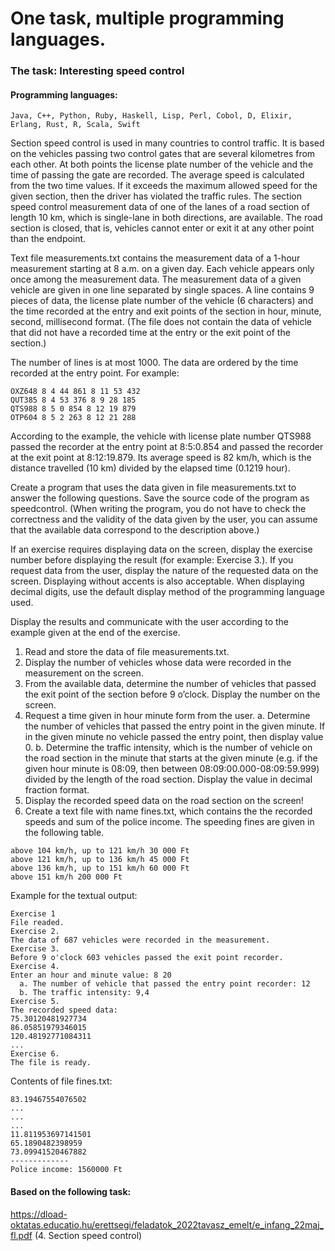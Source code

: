 # One task, multiple programming languages.
### The task: Interesting speed control
#### Programming languages: 
```
Java, C++, Python, Ruby, Haskell, Lisp, Perl, Cobol, D, Elixir, Erlang, Rust, R, Scala, Swift
```

Section speed control is used in many countries to control traffic. It is based on the vehicles
passing two control gates that are several kilometres from each other. At both points the license
plate number of the vehicle and the time of passing the gate are recorded. The average speed is
calculated from the two time values. If it exceeds the maximum allowed speed for the given section,
then the driver has violated the traffic rules. The section speed control measurement data of one of
the lanes of a road section of length 10 km, which is single-lane in both directions, are available.
The road section is closed, that is, vehicles cannot enter or exit it at any other point than the endpoint.

Text file measurements.txt contains the measurement data of a 1-hour measurement
starting at 8 a.m. on a given day. Each vehicle appears only once among the measurement data. The
measurement data of a given vehicle are given in one line separated by single spaces. A line contains
9 pieces of data, the license plate number of the vehicle (6 characters) and the time recorded at the
entry and exit points of the section in hour, minute, second, millisecond format. (The file does not
contain the data of vehicle that did not have a recorded time at the entry or the exit point of the
section.)

The number of lines is at most 1000. The data are ordered by the time recorded at the entry point.
For example:
```
OXZ648 8 4 44 861 8 11 53 432
QUT385 8 4 53 376 8 9 28 185
QTS988 8 5 0 854 8 12 19 879
OTP604 8 5 2 263 8 12 21 288
```
According to the example, the vehicle with license plate number QTS988 passed the recorder
at the entry point at 8:5:0.854 and passed the recorder at the exit point at 8:12:19.879. Its
average speed is 82 km/h, which is the distance travelled (10 km) divided by the elapsed time
(0.1219 hour).

Create a program that uses the data given in file measurements.txt to answer the
following questions. Save the source code of the program as speedcontrol. (When writing
the program, you do not have to check the correctness and the validity of the data given by the
user, you can assume that the available data correspond to the description above.)

If an exercise requires displaying data on the screen, display the exercise number before
displaying the result (for example: Exercise 3.). If you request data from the user, display
the nature of the requested data on the screen. Displaying without accents is also acceptable.
When displaying decimal digits, use the default display method of the programming language
used.

Display the results and communicate with the user according to the example given at the end
of the exercise.

1. Read and store the data of file measurements.txt.
2. Display the number of vehicles whose data were recorded in the measurement on the screen.
3. From the available data, determine the number of vehicles that passed the exit point of the
section before 9 o’clock. Display the number on the screen.
4. Request a time given in hour minute form from the user.
a. Determine the number of vehicles that passed the entry point in the given minute.
If in the given minute no vehicle passed the entry point, then display value 0.
b. Determine the traffic intensity, which is the number of vehicle on the road
section in the minute that starts at the given minute (e.g. if the given hour minute
is 08:09, then between 08:09:00.000-08:09:59.999) divided by the length of the
road section. Display the value in decimal fraction format.
5. Display the recorded speed data on the road section on the screen!
6. Create a text file with name fines.txt, which contains the the recorded speeds and sum of the police income.
The speeding fines are given in the following table.
```
above 104 km/h, up to 121 km/h 30 000 Ft
above 121 km/h, up to 136 km/h 45 000 Ft
above 136 km/h, up to 151 km/h 60 000 Ft
above 151 km/h 200 000 Ft
```
Example for the textual output:
```
Exercise 1
File readed.
Exercise 2.
The data of 687 vehicles were recorded in the measurement.
Exercise 3.
Before 9 o'clock 603 vehicles passed the exit point recorder.
Exercise 4.
Enter an hour and minute value: 8 20
  a. The number of vehicle that passed the entry point recorder: 12
  b. The traffic intensity: 9,4
Exercise 5.
The recorded speed data:
75.30120481927734
86.05851979346015
120.48192771084311
...
Exercise 6.
The file is ready.
```
Contents of file fines.txt:
```
83.19467554076502
...
...
...
11.811953697141501
65.1890482398959
73.09941520467882
-------------
Police income: 1560000 Ft
```
#### Based on the following task: 
https://dload-oktatas.educatio.hu/erettsegi/feladatok_2022tavasz_emelt/e_infang_22maj_fl.pdf (4. Section speed control)

